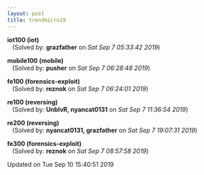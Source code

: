```yaml
---
layout: post
title: trendmicro19
---
```


<!--break-->

**iot100 (iot)**  
&nbsp;&nbsp;&nbsp;(Solved by: **grazfather** on _Sat Sep  7 05:33:42 2019_)  
  
**mobile100 (mobile)**  
&nbsp;&nbsp;&nbsp;(Solved by: **pusher** on _Sat Sep  7 06:28:48 2019_)  
  
**fe100 (forensics-exploit)**  
&nbsp;&nbsp;&nbsp;(Solved by: **reznok** on _Sat Sep  7 06:24:01 2019_)  
  
**re100 (reversing)**  
&nbsp;&nbsp;&nbsp;(Solved by: **UnblvR, nyancat0131** on _Sat Sep  7 11:36:54 2019_)  
  
**re200 (reversing)**  
&nbsp;&nbsp;&nbsp;(Solved by: **nyancat0131, grazfather** on _Sat Sep  7 19:07:31 2019_)  
  
**fe300 (forensics-exploit)**  
&nbsp;&nbsp;&nbsp;(Solved by: **reznok** on _Sat Sep  7 08:57:58 2019_)  
  


Updated on Tue Sep 10 15:40:51 2019
